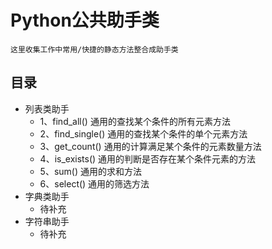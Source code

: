 Python公共助手类
====
    这里收集工作中常用/快捷的静态方法整合成助手类


目录
----

* 列表类助手
    * 1、find_all()    通用的查找某个条件的所有元素方法
    * 2、find_single()  通用的查找某个条件的单个元素方法
    * 3、get_count()    通用的计算满足某个条件的元素数量方法
    * 4、is_exists()    通用的判断是否存在某个条件元素的方法
    * 5、sum()    通用的求和方法
    * 6、select()    通用的筛选方法
* 字典类助手
    * 待补充
* 字符串助手
    * 待补充
